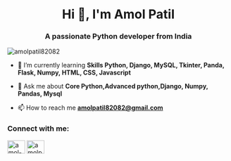 <h1 align="center">Hi 👋, I'm Amol Patil</h1>
<h3 align="center">A passionate Python developer from India</h3>

<p align="left"> <img src="https://komarev.com/ghpvc/?username=amolpatil82082&label=Profile%20views&color=0e75b6&style=flat" alt="amolpatil82082" /> </p>

- 🌱 I’m currently learning **Skills Python, Django, MySQL, Tkinter, Panda, Flask, Numpy, HTML, CSS, Javascript**

- 💬 Ask me about **Core Python,Advanced python,Django, Numpy, Pandas, Mysql**

- 📫 How to reach me **amolpatil82082@gmail.com**

<h3 align="left">Connect with me:</h3>
<p align="left">
<a href="https://www.linkedin.com/in/amolpatil17/" target="blank"><img align="center" src="https://raw.githubusercontent.com/rahuldkjain/github-profile-readme-generator/master/src/images/icons/Social/linked-in-alt.svg" alt="amol-patil-418199191" height="30" width="40" /></a>
<a href="https://www.hackerrank.com/amolpatil82082" target="blank"><img align="center" src="https://raw.githubusercontent.com/rahuldkjain/github-profile-readme-generator/master/src/images/icons/Social/hackerrank.svg" alt="amolpatil82082" height="30" width="40" /></a>
</p>
